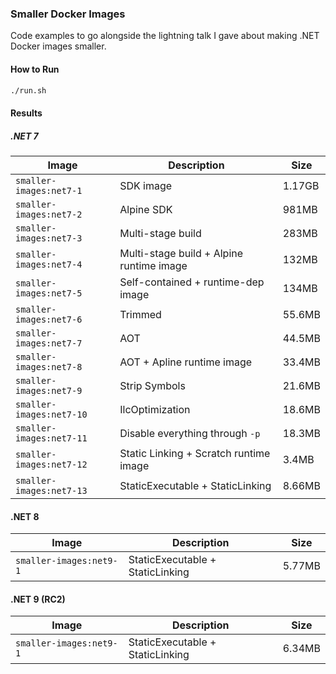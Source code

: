 ### Smaller Docker Images
Code examples to go alongside the lightning talk I gave about making .NET Docker images smaller.

#### How to Run

``` bash
./run.sh
```

#### Results

##### .NET 7

| Image | Description | Size |
| --- | --- | --- |
| `smaller-images:net7-1` | SDK image | 1.17GB |
| `smaller-images:net7-2` | Alpine SDK | 981MB |
| `smaller-images:net7-3` | Multi-stage build | 283MB |
| `smaller-images:net7-4` | Multi-stage build + Alpine runtime image | 132MB |
| `smaller-images:net7-5` | Self-contained + runtime-dep image | 134MB |
| `smaller-images:net7-6` | Trimmed | 55.6MB |
| `smaller-images:net7-7` | AOT | 44.5MB |
| `smaller-images:net7-8` | AOT + Apline runtime image | 33.4MB |
| `smaller-images:net7-9` | Strip Symbols | 21.6MB |
| `smaller-images:net7-10` | IlcOptimization | 18.6MB |
| `smaller-images:net7-11` | Disable everything through `-p` | 18.3MB |
| `smaller-images:net7-12` | Static Linking + Scratch runtime image | 3.4MB |
| `smaller-images:net7-13` | StaticExecutable + StaticLinking | 8.66MB |

#### .NET 8

| Image | Description | Size |
| --- | --- | --- |
| `smaller-images:net9-1` | StaticExecutable + StaticLinking | 5.77MB |

#### .NET 9 (RC2)

| Image | Description | Size |
| --- | --- | --- |
| `smaller-images:net9-1` | StaticExecutable + StaticLinking | 6.34MB |